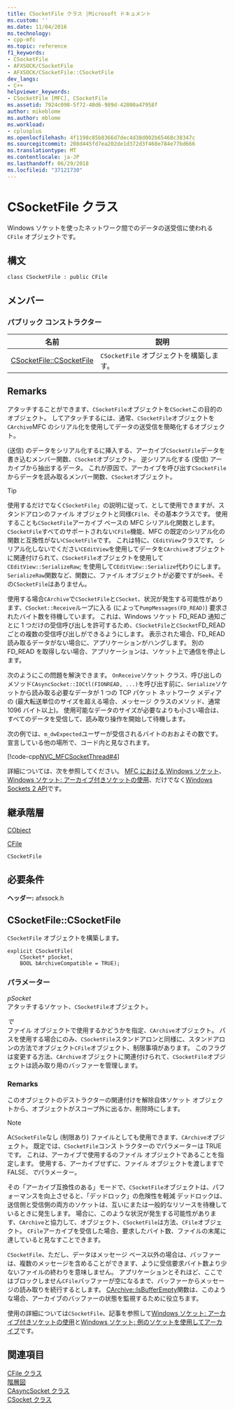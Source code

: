 ```yaml
---
title: CSocketFile クラス |Microsoft ドキュメント
ms.custom: ''
ms.date: 11/04/2016
ms.technology:
- cpp-mfc
ms.topic: reference
f1_keywords:
- CSocketFile
- AFXSOCK/CSocketFile
- AFXSOCK/CSocketFile::CSocketFile
dev_langs:
- C++
helpviewer_keywords:
- CSocketFile [MFC], CSocketFile
ms.assetid: 7924c098-5f72-40d6-989d-42800a47958f
author: mikeblome
ms.author: mblome
ms.workload:
- cplusplus
ms.openlocfilehash: 4f1198c85b8366d7dec4d38d002b65468c38347c
ms.sourcegitcommit: 208d445fd7ea202de1d372d3f468e784e77bd666
ms.translationtype: MT
ms.contentlocale: ja-JP
ms.lasthandoff: 06/29/2018
ms.locfileid: "37121730"
---
```

# <a name="csocketfile-class"></a>CSocketFile クラス
Windows ソケットを使ったネットワーク間でのデータの送受信に使われる `CFile` オブジェクトです。  
  
## <a name="syntax"></a>構文  
  
```  
class CSocketFile : public CFile  
```  
  
## <a name="members"></a>メンバー  
  
### <a name="public-constructors"></a>パブリック コンストラクター  
  
|名前|説明|  
|----------|-----------------|  
|[CSocketFile::CSocketFile](#csocketfile)|`CSocketFile` オブジェクトを構築します。|  
  
## <a name="remarks"></a>Remarks  
 アタッチすることができます、`CSocketFile`オブジェクトを`CSocket`この目的のオブジェクト。 してアタッチするには、通常、`CSocketFile`オブジェクトを`CArchive`MFC のシリアル化を使用してデータの送受信を簡略化するオブジェクト。  
  
 (送信) のデータをシリアル化するに挿入する、アーカイブ`CSocketFile`データを書き込むメンバー関数、`CSocket`オブジェクト。 逆シリアル化する (受信) アーカイブから抽出するデータ。 これが原因で、アーカイブを呼び出す`CSocketFile`からデータを読み取るメンバー関数、`CSocket`オブジェクト。  
  
> [!TIP]
>  使用するだけでなく`CSocketFile`」の説明に従って、として使用できますが、スタンドアロンのファイル オブジェクトと同様`CFile`、その基本クラスです。 使用することも`CSocketFile`アーカイブ ベースの MFC シリアル化関数とします。 `CSocketFile`すべてのサポートされない`CFile`機能、MFC の既定のシリアル化の関数と互換性がない`CSocketFile`です。 これは特に、`CEditView`クラスです。 シリアル化しないでください`CEditView`を使用してデータを`CArchive`オブジェクトに関連付けられて、`CSocketFile`オブジェクトを使用して`CEditView::SerializeRaw`; を使用して`CEditView::Serialize`代わりにします。 `SerializeRaw`関数など、関数に、ファイル オブジェクトが必要ですが`Seek`、その`CSocketFile`はありません。  
  
 使用する場合`CArchive`で`CSocketFile`と`CSocket`、状況が発生する可能性があります、`CSocket::Receive`ループに入る (によって`PumpMessages(FD_READ)`) 要求されたバイト数を待機しています。 これは、Windows ソケット FD_READ 通知ごとに 1 つだけの受信呼び出しを許可するため、`CSocketFile`と`CSocket`FD_READ ごとの複数の受信呼び出しができるようにします。 表示された場合、FD_READ 読み取るデータがない場合に、アプリケーションがハングします。 別の FD_READ を取得しない場合、アプリケーションは、ソケット上で通信を停止します。  
  
 次のようにこの問題を解決できます。 `OnReceive`ソケット クラス、呼び出しのメソッド`CAsyncSocket::IOCtl(FIONREAD, ...)`を呼び出す前に、`Serialize`ソケットから読み取る必要なデータが 1 つの TCP パケット ネットワーク メディアの (最大転送単位のサイズを超える場合、メッセージ クラスのメソッド、通常 1096 バイト以上)。 使用可能なデータのサイズが必要なよりも小さい場合は、すべてのデータを受信して、読み取り操作を開始して待機します。  
  
 次の例では、`m_dwExpected`ユーザーが受信されるバイトのおおよその数です。 宣言している他の場所で、コード内と見なされます。  
  
 [!code-cpp[NVC_MFCSocketThread#4](../../mfc/reference/codesnippet/cpp/csocketfile-class_1.cpp)]  
  
 詳細については、次を参照してください。 [MFC における Windows ソケット](../../mfc/windows-sockets-in-mfc.md)、 [Windows ソケット: アーカイブ付きソケットの使用](../../mfc/windows-sockets-using-sockets-with-archives.md)、だけでなく[Windows Sockets 2 API](http://msdn.microsoft.com/library/windows/desktop/ms740673)です。  
  
## <a name="inheritance-hierarchy"></a>継承階層  
 [CObject](../../mfc/reference/cobject-class.md)  
  
 [CFile](../../mfc/reference/cfile-class.md)  
  
 `CSocketFile`  
  
## <a name="requirements"></a>必要条件  
 **ヘッダー:** afxsock.h  
  
##  <a name="csocketfile"></a>  CSocketFile::CSocketFile  
 `CSocketFile` オブジェクトを構築します。  
  
```  
explicit CSocketFile(
    CSocket* pSocket,  
    BOOL bArchiveCompatible = TRUE);
```  
  
### <a name="parameters"></a>パラメーター  
 *pSocket*  
 アタッチするソケット、`CSocketFile`オブジェクト。  
  
 *で*  
 ファイル オブジェクトで使用するかどうかを指定、`CArchive`オブジェクト。 パスを使用する場合にのみ、`CSocketFile`スタンドアロンと同様に、スタンドアロンの方法でオブジェクト`CFile`オブジェクト、制限事項があります。 このフラグは変更する方法、`CArchive`オブジェクトに関連付けられて、`CSocketFile`オブジェクトは読み取り用のバッファーを管理します。  
  
### <a name="remarks"></a>Remarks  
 このオブジェクトのデストラクターの関連付けを解除自体ソケット オブジェクトから、オブジェクトがスコープ外に出るか、削除時にします。  
  
> [!NOTE]
>  A`CSocketFile`なし (制限あり) ファイルとしても使用できます、`CArchive`オブジェクト。 既定では、`CSocketFile`コンス トラクターの*で*パラメーターは TRUE です。 これは、アーカイブで使用するのファイル オブジェクトであることを指定します。 使用する、アーカイブせずに、ファイル オブジェクトを渡しますで FALSE、*で*パラメーター。  
  
 その「アーカイブ互換性のある」モードで、`CSocketFile`オブジェクトは、パフォーマンスを向上させると、「デッドロック」の危険性を軽減 デッドロックは、送信側と受信側の両方のソケットは、互いにまたは一般的なリソースを待機しているときに発生します。 場合に、このような状況が発生する可能性があります、`CArchive`と協力して、オブジェクト、`CSocketFile`は方法、`CFile`オブジェクト。 `CFile`アーカイブを受信した場合、要求したバイト数、ファイルの末尾に達していると見なすことできます。  
  
 `CSocketFile`、ただし、データはメッセージ ベース以外の場合は、バッファーは、複数のメッセージを含めることができます、ように受信要求バイト数より少ないファイルの終わりを意味しません。 アプリケーションとそれほど、ここではブロックしません`CFile`バッファーが空になるまで、バッファーからメッセージの読み取りを続行するとします。 [CArchive::IsBufferEmpty](../../mfc/reference/carchive-class.md#isbufferempty)関数は、このような場合、アーカイブのバッファーの状態を監視するために役立ちます。  
  
 使用の詳細については`CSocketFile`、記事を参照して[Windows ソケット: アーカイブ付きソケットの使用](../../mfc/windows-sockets-using-sockets-with-archives.md)と[Windows ソケット: 例のソケットを使用してアーカイブ](../../mfc/windows-sockets-example-of-sockets-using-archives.md)です。  
  
## <a name="see-also"></a>関連項目  
 [CFile クラス](../../mfc/reference/cfile-class.md)   
 [階層図](../../mfc/hierarchy-chart.md)   
 [CAsyncSocket クラス](../../mfc/reference/casyncsocket-class.md)   
 [CSocket クラス](../../mfc/reference/csocket-class.md)
